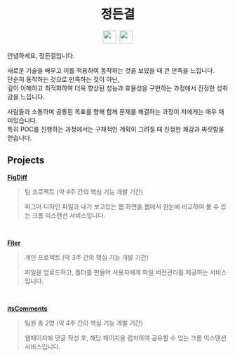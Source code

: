 <h1 align="center">
  정든결
</h1>

<p align="center">
  <a href="https://addcomments.notion.site/Study-Log-f1f89278e7c44ced8d8c6f3ff55f5837?pvs=4"><img height="30" src="https://img.shields.io/badge/Study_Log-000000?style=flat-square&logo=Notion&logoColor=white"/></a>&nbsp
  <a href="mailto:jdg930216@gmail.com"><img height="30" src="https://img.shields.io/badge/Gmail-d14836?style=flat-square&logo=Gmail&logoColor=white&link=jdg930216@gmail.com"/></a>
</p>

안녕하세요, 정든결입니다. <br>

새로운 기술을 배우고 이를 적용하여 동작하는 것을 보았을 때 큰 만족을 느낍니다. <br>
단순히 동작하는 것으로 만족하는 것이 아닌, <br>
깊이 이해하고 최적화하여 더욱 향상된 성능과 효율성을 구현하는 과정에서 진정한 성취감을 느낍니다.

사람들과 소통하며 공통된 목표를 향해 함께 문제를 해결하는 과정이 저에게는 매우 재미있습니다. <br>
특히 POC를 진행하는 과정에서는 구체적인 계획이 그려질 때 진정한 쾌감과 짜릿함을 얻습니다.


## Projects

**[FigDiff](https://github.com/FigDiff/figdiff-client)**

> 팀 프로젝트 (약 4주 간의 핵심 기능 개발 기간) <br>
>
> 피그마 디자인 파일과 내가 보고있는 웹 화면을 웹에서 한눈에 비교하여 볼 수 있는 크롬 익스텐션 서비스입니다.

<br>

**[Filer](https://github.com/JungDeunGyul/FILER-front)**

> 개인 프로젝트 (약 3주 간의 핵심 기능 개발 기간)
>
> 파일을 업로드하고, 폴더를 만들어 사용자에게 파일 버전관리를 제공하는 서비스입니다.

<br>

**[itsComments](https://github.com/JungDeunGyul/itsComments-Extension)**

> 팀원 총 2명 (약 4주 간의 핵심 기능 개발 기간)
>
> 웹페이지에 댓글 작성 후, 해당 페이지을 캡처하여 공유할 수 있는 크롬 익스텐션 서비스입니다.
